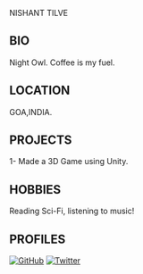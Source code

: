 NISHANT TILVE
## BIO ##
Night Owl. Coffee is my fuel.

## LOCATION ##
GOA,INDIA.
  

## PROJECTS ##
1- Made a 3D Game using Unity.
 

## HOBBIES ##
Reading Sci-Fi, listening to music!



## PROFILES ##
[![GitHub][github-img]](https://github.com/Antimatter98)
[![Twitter][twitter-img]](https://twitter.com/Antimatter_98)

[twitter-img]: https://i.imgur.com/wWzX9uB.png
[github-img]: https://i.imgur.com/9I6NRUm.png

